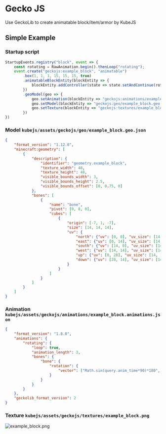 # Gecko JS
Use GeckoLib to create animatable block/item/armor by KubeJS

## Simple Example
### Startup script
```js
StartupEvents.registry("block", event => {
    const rotating = RawAnimation.begin().thenLoop("rotating");
    event.create("geckojs:example_block", "animatable")
        .box(1, 1, 1, 15, 15, 15, true)
        .animatableBlockEntity(blockEntity => {
            blockEntity.addController(state => state.setAndContinue(rotating))
        })
        .geoModel(geo => {
            geo.setAnimation(blockEntity => "geckojs:animations/example_block.animation.json")
            geo.setModel(blockEntity => "geckojs:geo/example_block.geo.json")
            geo.setTexture(blockEntity => "geckojs:textures/example_block.png")
        })
})
```

### Model ```kubejs/assets/geckojs/geo/example_block.geo.json```
```json
{
    "format_version": "1.12.0",
    "minecraft:geometry": [
        {
            "description": {
                "identifier": "geometry.example_block",
                "texture_width": 48,
                "texture_height": 48,
                "visible_bounds_width": 3,
                "visible_bounds_height": 2.5,
                "visible_bounds_offset": [0, 0.75, 0]
            },
            "bones": [
                {
                    "name": "bone",
                    "pivot": [0, 8, 0],
                    "cubes": [
                        {
                            "origin": [-7, 1, -7],
                            "size": [14, 14, 14],
                            "uv": {
                                "north": {"uv": [0, 0], "uv_size": [14, 14]},
                                "east": {"uv": [0, 14], "uv_size": [14, 14]},
                                "south": {"uv": [14, 0], "uv_size": [14, 14]},
                                "west": {"uv": [14, 14], "uv_size": [14, 14]},
                                "up": {"uv": [0, 28], "uv_size": [14, 14]},
                                "down": {"uv": [28, 14], "uv_size": [14, -14]}
                            }
                        }
                    ]
                }
            ]
        }
    ]
}
```

### Animation ```kubejs/assets/geckojs/animations/example_block.animations.json```
```json
{
    "format_version": "1.8.0",
    "animations": {
        "rotating": {
            "loop": true,
            "animation_length": 3,
            "bones": {
                "bone": {
                    "rotation": {
                        "vector": ["Math.sin(query.anim_time*90)*180", "Math.cos(query.anim_time*90)*180", "Math.sin(query.anim_time*90)*180"]
                    }
                }
            }
        }
    },
    "geckolib_format_version": 2
}
```

### Texture ```kubejs/assets/geckojs/textures/example_block.png```
![example_block.png](https://cdn.modrinth.com/data/cached_images/88fd8b077644601800dd7aa4585818dd68c19ea1.png)
